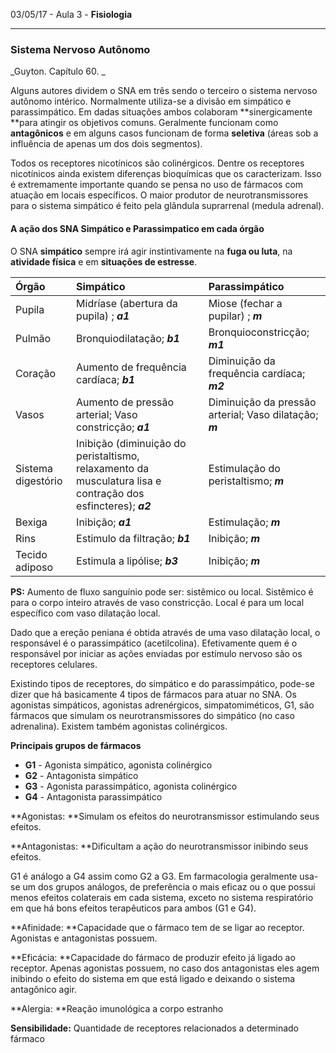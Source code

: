 03/05/17 - Aula 3 - **Fisiologia**

---

### Sistema Nervoso Autônomo

_Guyton. Capítulo 60. _

Alguns autores dividem o SNA em três sendo o terceiro o sistema nervoso autônomo intérico. Normalmente utiliza-se a divisão em simpático e parassimpático. Em dadas situações ambos colaboram **sinergicamente **para atingir os objetivos comuns. Geralmente funcionam como **antagônicos** e em alguns casos funcionam de forma **seletiva** \(áreas sob a influência de apenas um dos dois segmentos\).

Todos os receptores nicotínicos são colinérgicos. Dentre os receptores nicotínicos ainda existem diferenças bioquímicas que os caracterizam. Isso é extremamente importante quando se pensa no uso de fármacos com atuação em locais específicos. O maior produtor de neurotransmissores para o sistema simpático é feito pela glândula suprarrenal \(medula adrenal\).

#### A ação dos SNA Simpático e Parassimpatico em cada órgão

O SNA **simpático** sempre irá agir instintivamente na **fuga ou luta**, na **atividade física** e em **situações de estresse**.

| Órgão | Simpático | Parassimpático |
| :--- | :--- | :--- |
| Pupila | Midríase \(abertura da pupila\) ; _**a1**_ | Miose \(fechar a pupilar\) ; _**m**_ |
| Pulmão | Bronquiodilatação; _**b1**_ | Bronquioconstricção; _**m1**_ |
| Coração | Aumento de frequência cardíaca; _**b1**_ | Diminuição da frequência cardíaca;   _**m2**_ |
| Vasos | Aumento de pressão arterial; Vaso constricção; _**a1**_ | Diminuição da pressão arterial; Vaso dilatação; _**m**_ |
| Sistema digestório | Inibição \(diminuição do peristaltismo, relaxamento da musculatura lisa e contração dos esfincteres\); _**a2**_ | Estimulação do peristaltismo; _**m**_ |
| Bexiga | Inibição; _**a1**_ | Estimulação; _**m**_ |
| Rins | Estimulo da filtração; _**b1**_ | Inibição; _**m**_ |
| Tecido adiposo | Estimula a lipólise; _**b3**_ | Inibição; _**m**_ |

**PS:** Aumento de fluxo sanguínio pode ser: sistêmico ou local. Sistêmico é para o corpo inteiro através de vaso constricção. Local é para um local específico com vaso dilatação local.

Dado que a ereção peniana é obtida através de uma vaso dilatação local, o responsável é o parassimpático \(acetilcolina\). Efetivamente quem é o responsável por iniciar as ações enviadas por estímulo nervoso são os receptores celulares.

Existindo tipos de receptores, do simpático e do parassimpático, pode-se dizer que há basicamente 4 tipos de fármacos para atuar no SNA. Os agonistas simpáticos, agonistas adrenérgicos, simpatomiméticos, G1, são fármacos que simulam os neurotransmissores do simpático \(no caso adrenalina\). Existem também agonistas colinérgicos.

**Principais grupos de fármacos**

* **G1** - Agonista simpático, agonista colinérgico
* **G2** - Antagonista simpático
* **G3** - Agonista parassimpático, agonista colinérgico
* **G4** - Antagonista parassimpático

**Agonistas: **Simulam os efeitos do neurotransmissor estimulando seus efeitos.

**Antagonistas: **Dificultam a ação do neurotransmissor inibindo seus efeitos.

G1 é análogo a G4 assim como G2 a G3. Em farmacologia geralmente usa-se um dos grupos análogos, de preferência o mais eficaz ou o que possui menos efeitos colaterais em cada sistema, exceto no sistema respiratório em que há bons efeitos terapêuticos para ambos \(G1 e G4\).

**Afinidade: **Capacidade que o fármaco tem de se ligar ao receptor. Agonistas e antagonistas possuem.

**Eficácia: **Capacidade do fármaco de produzir efeito já ligado ao receptor. Apenas agonistas possuem, no caso dos antagonistas eles agem inibindo o efeito do sistema em que está ligado e deixando o sistema antagônico agir.

**Alergia: **Reação imunológica a corpo estranho

**Sensibilidade:** Quantidade de receptores relacionados a determinado fármaco



